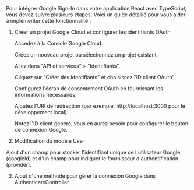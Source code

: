 Pour intégrer Google Sign-In dans votre application React avec TypeScript, vous devez suivre plusieurs étapes. Voici un guide détaillé pour vous aider à implémenter cette fonctionnalité :

1. Créer un projet Google Cloud et configurer les identifiants OAuth

   Accédez à la Console Google Cloud.

   Créez un nouveau projet ou sélectionnez un projet existant.

   Allez dans "API et services" > "Identifiants".

   Cliquez sur "Créer des identifiants" et choisissez "ID client OAuth".

   Configurez l'écran de consentement OAuth en fournissant les informations nécessaires.

   Ajoutez l'URI de redirection (par exemple, http://localhost:3000 pour le développement local).

   Notez l'ID client généré, vous en aurez besoin pour configurer le bouton de connexion Google.

1. Modification du modèle User

Ajout d'un champ pour stocker l'identifiant unique de l'utilisateur Google (googleId) et d'un champ pour indiquer le fournisseur d'authentification (provider).

2. Ajout d'une méthode pour gérer la connexion Google dans AuthenticateController

